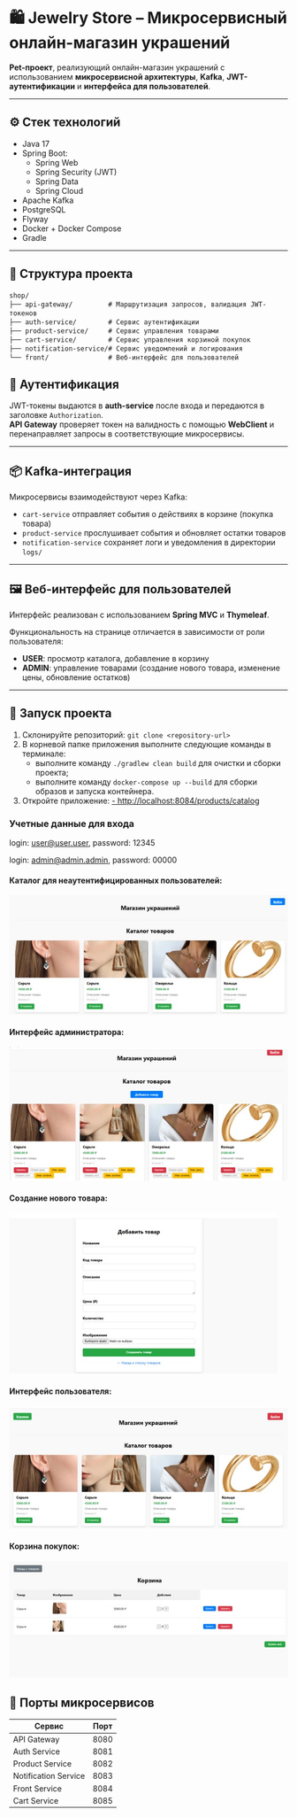 # 🛍️ Jewelry Store – Микросервисный онлайн-магазин украшений

**Pet-проект**, реализующий онлайн-магазин украшений с использованием **микросервисной архитектуры**, **Kafka**, **JWT-аутентификации** и **интерфейса для пользователей**.

---

## ⚙️ Стек технологий

- Java 17
- Spring Boot:
    - Spring Web
    - Spring Security (JWT)
    - Spring Data
    - Spring Cloud
- Apache Kafka
- PostgreSQL
- Flyway
- Docker + Docker Compose
- Gradle

---

## 📁 Структура проекта

```
shop/
├── api-gateway/         # Маршрутизация запросов, валидация JWT-токенов
├── auth-service/        # Сервис аутентификации
├── product-service/     # Сервис управления товарами
├── cart-service/        # Сервис управления корзиной покупок
├── notification-service/# Сервис уведомлений и логирования
└── front/               # Веб-интерфейс для пользователей
```



## 🔐 Аутентификация

JWT-токены выдаются в **auth-service** после входа и передаются в заголовке `Authorization`.  
**API Gateway** проверяет токен на валидность с помощью **WebClient** и перенаправляет запросы в соответствующие микросервисы.

---

## 📦 Kafka-интеграция

Микросервисы взаимодействуют через Kafka:

- `cart-service` отправляет события о действиях в корзине (покупка товара)
- `product-service` прослушивает события и обновляет остатки товаров
- `notification-service` сохраняет логи и уведомления в директории `logs/`

---

## 🖼️ Веб-интерфейс для пользователей

Интерфейс реализован с использованием **Spring MVC** и **Thymeleaf**.

Функциональность на странице отличается в зависимости от роли пользователя:
- **USER**: просмотр каталога, добавление в корзину
- **ADMIN**: управление товарами (создание нового товара, изменение цены, обновление остатков)

---

## 🚀 Запуск проекта

1. Склонируйте репозиторий:
   `git clone <repository-url>`
2. В корневой папке приложения выполните следующие команды в терминале:
    - выполните команду `./gradlew clean build` для очистки и сборки проекта;
    - выполните команду `docker-compose up --build` для сборки образов и запуска контейнера.
3. Откройте приложение:
[- http://localhost:8084/products/catalog](http://localhost:8084/products/catalog)

 ### Учетные данные для входа

login: user@user.user, password: 12345

login: admin@admin.admin, password: 00000


#### Каталог для неаутентифицированных пользователей:

![Каталог товаров](/uploads/screenshot/interface.jpg)

#### Интерфейс администратора:

![Каталог товаров](/uploads/screenshot/adminInterface.jpg)

#### Создание нового товара:

![Создание товаров](/uploads/screenshot/createItem.jpg)

#### Интерфейс пользователя:

![Каталог товаров](/uploads/screenshot/userInterface.jpg)

#### Корзина покупок:

![корзина](/uploads/screenshot/cart.jpg)

## 🔌 Порты микросервисов

| Сервис              | Порт  |
|---------------------|-------|
| API Gateway         | 8080  |
| Auth Service        | 8081  |
| Product Service     | 8082  |
| Notification Service| 8083  |
| Front Service       | 8084  |
| Cart Service        | 8085  |
    





